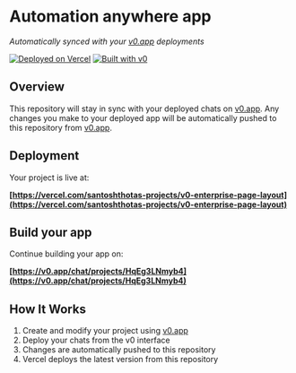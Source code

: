 # Automation anywhere app

*Automatically synced with your [v0.app](https://v0.app) deployments*

[![Deployed on Vercel](https://img.shields.io/badge/Deployed%20on-Vercel-black?style=for-the-badge&logo=vercel)](https://vercel.com/santoshthotas-projects/v0-enterprise-page-layout)
[![Built with v0](https://img.shields.io/badge/Built%20with-v0.app-black?style=for-the-badge)](https://v0.app/chat/projects/HqEg3LNmyb4)

## Overview

This repository will stay in sync with your deployed chats on [v0.app](https://v0.app).
Any changes you make to your deployed app will be automatically pushed to this repository from [v0.app](https://v0.app).

## Deployment

Your project is live at:

**[https://vercel.com/santoshthotas-projects/v0-enterprise-page-layout](https://vercel.com/santoshthotas-projects/v0-enterprise-page-layout)**

## Build your app

Continue building your app on:

**[https://v0.app/chat/projects/HqEg3LNmyb4](https://v0.app/chat/projects/HqEg3LNmyb4)**

## How It Works

1. Create and modify your project using [v0.app](https://v0.app)
2. Deploy your chats from the v0 interface
3. Changes are automatically pushed to this repository
4. Vercel deploys the latest version from this repository
